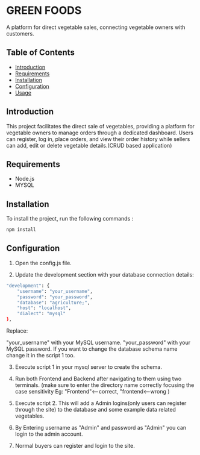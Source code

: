 # GREEN FOODS

A platform for direct vegetable sales, connecting vegetable owners with customers.

## Table of Contents

- [Introduction](#introduction)
- [Requirements](#requirements)
- [Installation](#installation)
- [Configuration](#configuration)
- [Usage](#usage)

## Introduction

This project facilitates the direct sale of vegetables, providing a platform for vegetable owners to manage orders through a dedicated dashboard. Users can register, log in, place orders, and view their order history while sellers can add, edit or delete vegetable details.(CRUD based application)

## Requirements

- Node.js
- MYSQL

## Installation

To install the project, run the following commands :

```bash
npm install
```

## Configuration

1. Open the config.js file.

2. Update the development section with your database connection details:

```bash
"development": {
    "username": "your_username",
    "password": "your_password",
    "database": "agriculture;",
    "host": "localhost",
    "dialect": "mysql"
},
```

Replace:

"your_username" with your MySQL username.
"your_password" with your MySQL password.
If you want to change the database schema name change it in the script 1 too.

3. Execute script 1 in your mysql server to create the schema.

4. Run both Frontend and Backend after navigating to them using two terminals. (make sure to enter the directory name correctly focusing the case sensitivity Eg: "Frontend"<--correct, "frontend<--wrong )

5. Execute script 2. This will add a Admin logins(only users can register through the site) to the database and some example data related vegetables.

6. By Entering username as "Admin" and password as "Admin" you can login to the admin account.

7. Normal buyers can register and login to the site.
